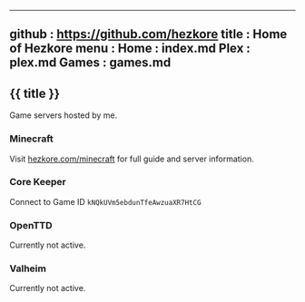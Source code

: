 -----------------------------------------------------------------------------
github  : https://github.com/hezkore
title   : Home of Hezkore
menu    :
	Home	: index.md
	Plex	: plex.md
	Games	: games.md
-----------------------------------------------------------------------------

## {{ title }} 

Game servers hosted by me.

### Minecraft

Visit [hezkore.com/minecraft](https://hezkore.com/minecraft) for full guide and server information.

### Core Keeper

Connect to Game ID `kNQkUVm5ebdunTfeAwzuaXR7HtCG`

### OpenTTD

Currently not active.

### Valheim

Currently not active.